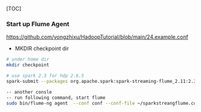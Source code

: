 
[TOC]

### Start up Flume Agent

https://github.com/yongzhixu/HadoopTutorial/blob/main/24.example.conf
- MKDIR checkpoint dir
```sh
# under home dir
mkdir checkpoint

# use spark 2.3 for hdp 2.6.5
spark-submit --packages org.apache.spark:spark-streaming-flume_2.11:2.3.0 SparkFlume.py

-- another consle 
-- run following command, start flume
sudo bin/flume-ng agent  --conf conf --conf-file ~/sparkstreangflume.conf --name a1

```

